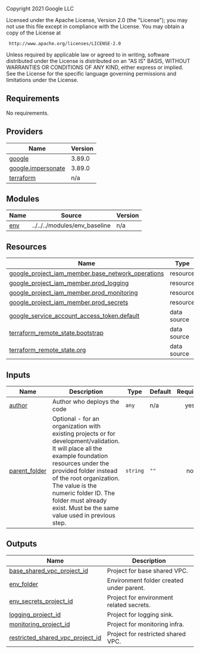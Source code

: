 

<!-- BEGIN_TF_DOCS -->
Copyright 2021 Google LLC

Licensed under the Apache License, Version 2.0 (the "License");
you may not use this file except in compliance with the License.
You may obtain a copy of the License at

     http://www.apache.org/licenses/LICENSE-2.0

Unless required by applicable law or agreed to in writing, software
distributed under the License is distributed on an "AS IS" BASIS,
WITHOUT WARRANTIES OR CONDITIONS OF ANY KIND, either express or implied.
See the License for the specific language governing permissions and
limitations under the License.

## Requirements

No requirements.

## Providers

| Name | Version |
|------|---------|
| <a name="provider_google"></a> [google](#provider\_google) | 3.89.0 |
| <a name="provider_google.impersonate"></a> [google.impersonate](#provider\_google.impersonate) | 3.89.0 |
| <a name="provider_terraform"></a> [terraform](#provider\_terraform) | n/a |

## Modules

| Name | Source | Version |
|------|--------|---------|
| <a name="module_env"></a> [env](#module\_env) | ../../../modules/env_baseline | n/a |

## Resources

| Name | Type |
|------|------|
| [google_project_iam_member.base_network_operations](https://registry.terraform.io/providers/hashicorp/google/latest/docs/resources/project_iam_member) | resource |
| [google_project_iam_member.prod_logging](https://registry.terraform.io/providers/hashicorp/google/latest/docs/resources/project_iam_member) | resource |
| [google_project_iam_member.prod_monitoring](https://registry.terraform.io/providers/hashicorp/google/latest/docs/resources/project_iam_member) | resource |
| [google_project_iam_member.prod_secrets](https://registry.terraform.io/providers/hashicorp/google/latest/docs/resources/project_iam_member) | resource |
| [google_service_account_access_token.default](https://registry.terraform.io/providers/hashicorp/google/latest/docs/data-sources/service_account_access_token) | data source |
| [terraform_remote_state.bootstrap](https://registry.terraform.io/providers/hashicorp/terraform/latest/docs/data-sources/remote_state) | data source |
| [terraform_remote_state.org](https://registry.terraform.io/providers/hashicorp/terraform/latest/docs/data-sources/remote_state) | data source |

## Inputs

| Name | Description | Type | Default | Required |
|------|-------------|------|---------|:--------:|
| <a name="input_author"></a> [author](#input\_author) | Author who deploys the code | `any` | n/a | yes |
| <a name="input_parent_folder"></a> [parent\_folder](#input\_parent\_folder) | Optional - for an organization with existing projects or for development/validation. It will place all the example foundation resources under the provided folder instead of the root organization. The value is the numeric folder ID. The folder must already exist. Must be the same value used in previous step. | `string` | `""` | no |

## Outputs

| Name | Description |
|------|-------------|
| <a name="output_base_shared_vpc_project_id"></a> [base\_shared\_vpc\_project\_id](#output\_base\_shared\_vpc\_project\_id) | Project for base shared VPC. |
| <a name="output_env_folder"></a> [env\_folder](#output\_env\_folder) | Environment folder created under parent. |
| <a name="output_env_secrets_project_id"></a> [env\_secrets\_project\_id](#output\_env\_secrets\_project\_id) | Project for environment related secrets. |
| <a name="output_logging_project_id"></a> [logging\_project\_id](#output\_logging\_project\_id) | Project for logging sink. |
| <a name="output_monitoring_project_id"></a> [monitoring\_project\_id](#output\_monitoring\_project\_id) | Project for monitoring infra. |
| <a name="output_restricted_shared_vpc_project_id"></a> [restricted\_shared\_vpc\_project\_id](#output\_restricted\_shared\_vpc\_project\_id) | Project for restricted shared VPC. |
<!-- END_TF_DOCS -->
